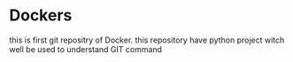 # Dockers

this is first git repositry of Docker. this repository have python project witch well be used to understand GIT command
